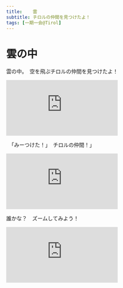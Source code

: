 ```yaml
---
title:    雲
subtitle: チロルの仲間を見つけたよ！
tags: [一期一会@Tirol]
---
```


# 雲の中

雲の中。　空を飛ぶチロルの仲間を見つけたよ！

![20240604-Hafelekarspitze](https://piwigo.schickl.de/i.php?/upload/2024/06/07/20240607065714-8213f169-me.jpg)

　「みーつけた！」　チロルの仲間！」

![20240604-scharfe-in-wolken](https://piwigo.schickl.de/i.php?/upload/2024/06/07/20240607070046-367f8276-me.jpg)

誰かな？　ズームしてみよう！

![20240604-schafe](https://piwigo.schickl.de/i.php?/upload/2024/06/07/20240607070700-00610002-me.jpg)

